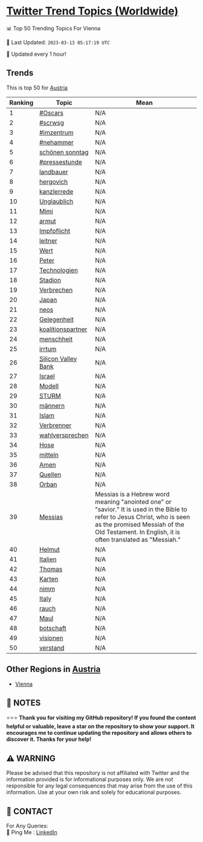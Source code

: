 [Twitter Trend Topics (Worldwide)](https://github.com/ErcinDedeoglu/Twitter-Trend-Topics)
==========


📊 Top 50 Trending Topics For Vienna

📆 Last Updated: `2023-03-13 05:17:19 UTC`

🔧 Updated every 1 hour!


## Trends

This is top 50 for [Austria](</Austria>)

| Ranking | Topic | Mean |
| ------- | ------------ | ------------ |
| 1 | [#Oscars](http://twitter.com/search?q=%23Oscars) | N/A |
| 2 | [#scrwsg](http://twitter.com/search?q=%23scrwsg) | N/A |
| 3 | [#imzentrum](http://twitter.com/search?q=%23imzentrum) | N/A |
| 4 | [#nehammer](http://twitter.com/search?q=%23nehammer) | N/A |
| 5 | [schönen sonntag](http://twitter.com/search?q=sch%c3%b6nen+sonntag) | N/A |
| 6 | [#pressestunde](http://twitter.com/search?q=%23pressestunde) | N/A |
| 7 | [landbauer](http://twitter.com/search?q=landbauer) | N/A |
| 8 | [hergovich](http://twitter.com/search?q=hergovich) | N/A |
| 9 | [kanzlerrede](http://twitter.com/search?q=kanzlerrede) | N/A |
| 10 | [Unglaublich](http://twitter.com/search?q=Unglaublich) | N/A |
| 11 | [Mimi](http://twitter.com/search?q=Mimi) | N/A |
| 12 | [armut](http://twitter.com/search?q=armut) | N/A |
| 13 | [Impfpflicht](http://twitter.com/search?q=Impfpflicht) | N/A |
| 14 | [leitner](http://twitter.com/search?q=leitner) | N/A |
| 15 | [Wert](http://twitter.com/search?q=Wert) | N/A |
| 16 | [Peter](http://twitter.com/search?q=Peter) | N/A |
| 17 | [Technologien](http://twitter.com/search?q=Technologien) | N/A |
| 18 | [Stadion](http://twitter.com/search?q=Stadion) | N/A |
| 19 | [Verbrechen](http://twitter.com/search?q=Verbrechen) | N/A |
| 20 | [Japan](http://twitter.com/search?q=Japan) | N/A |
| 21 | [neos](http://twitter.com/search?q=neos) | N/A |
| 22 | [Gelegenheit](http://twitter.com/search?q=Gelegenheit) | N/A |
| 23 | [koalitionspartner](http://twitter.com/search?q=koalitionspartner) | N/A |
| 24 | [menschheit](http://twitter.com/search?q=menschheit) | N/A |
| 25 | [irrtum](http://twitter.com/search?q=irrtum) | N/A |
| 26 | [Silicon Valley Bank](http://twitter.com/search?q=Silicon+Valley+Bank) | N/A |
| 27 | [Israel](http://twitter.com/search?q=Israel) | N/A |
| 28 | [Modell](http://twitter.com/search?q=Modell) | N/A |
| 29 | [STURM](http://twitter.com/search?q=STURM) | N/A |
| 30 | [männern](http://twitter.com/search?q=m%c3%a4nnern) | N/A |
| 31 | [Islam](http://twitter.com/search?q=Islam) | N/A |
| 32 | [Verbrenner](http://twitter.com/search?q=Verbrenner) | N/A |
| 33 | [wahlversprechen](http://twitter.com/search?q=wahlversprechen) | N/A |
| 34 | [Hose](http://twitter.com/search?q=Hose) | N/A |
| 35 | [mitteln](http://twitter.com/search?q=mitteln) | N/A |
| 36 | [Amen](http://twitter.com/search?q=Amen) | N/A |
| 37 | [Quellen](http://twitter.com/search?q=Quellen) | N/A |
| 38 | [Orban](http://twitter.com/search?q=Orban) | N/A |
| 39 | [Messias](http://twitter.com/search?q=Messias) | Messias is a Hebrew word meaning "anointed one" or "savior." It is used in the Bible to refer to Jesus Christ, who is seen as the promised Messiah of the Old Testament. In English, it is often translated as "Messiah." |
| 40 | [Helmut](http://twitter.com/search?q=Helmut) | N/A |
| 41 | [Italien](http://twitter.com/search?q=Italien) | N/A |
| 42 | [Thomas](http://twitter.com/search?q=Thomas) | N/A |
| 43 | [Karten](http://twitter.com/search?q=Karten) | N/A |
| 44 | [nimm](http://twitter.com/search?q=nimm) | N/A |
| 45 | [Italy](http://twitter.com/search?q=Italy) | N/A |
| 46 | [rauch](http://twitter.com/search?q=rauch) | N/A |
| 47 | [Maul](http://twitter.com/search?q=Maul) | N/A |
| 48 | [botschaft](http://twitter.com/search?q=botschaft) | N/A |
| 49 | [visionen](http://twitter.com/search?q=visionen) | N/A |
| 50 | [verstand](http://twitter.com/search?q=verstand) | N/A |



## Other Regions in [Austria](</Austria>)

* [Vienna](</Austria/Vienna.md>)



## 📝 NOTES

⭐⭐⭐ **Thank you for visiting my GitHub repository! If you found the content helpful or valuable, leave a star on the repository to show your support. It encourages me to continue updating the repository and allows others to discover it. Thanks for your help!**


## ⚠️ WARNING

Please be advised that this repository is not affiliated with Twitter and the information provided is for informational purposes only. We are not responsible for any legal consequences that may arise from the use of this information. Use at your own risk and solely for educational purposes.


## 📨 CONTACT

 For Any Queries:  
            🏓 Ping Me : [LinkedIn](https://www.linkedin.com/in/ercindedeoglu/)
